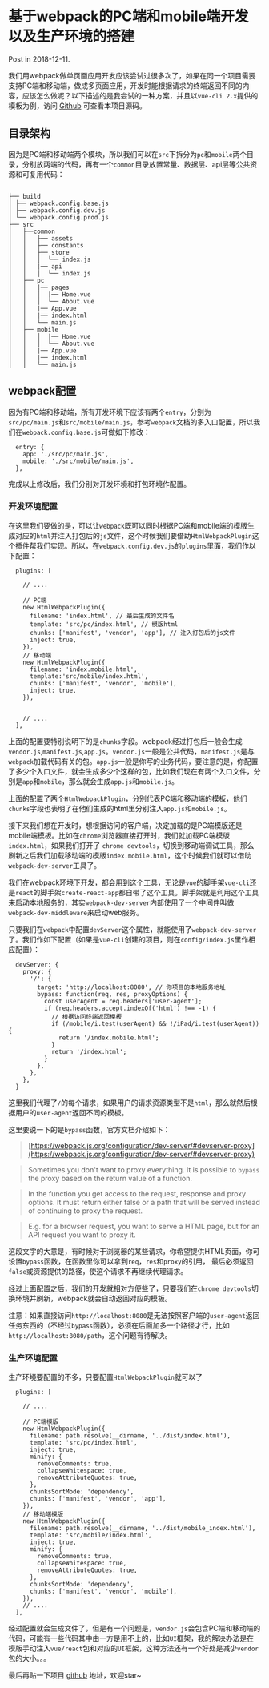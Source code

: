 # 基于webpack的PC端和mobile端开发以及生产环境的搭建

Post in 2018-12-11.

我们用webpack做单页面应用开发应该尝试过很多次了，如果在同一个项目需要支持PC端和移动端，做成多页面应用，开发时能根据请求的终端返回不同的内容，应该怎么做呢？以下描述的是我尝试的一种方案，并且以`vue-cli 2.x`提供的模板为例，访问 [Github](https://github.com/fulldo/webpack-pc-mobile) 可查看本项目源码。

## 目录架构
因为是PC端和移动端两个模块，所以我们可以在`src`下拆分为`pc`和`mobile`两个目录，分别放两端的代码，再有一个`common`目录放置常量、数据层、api层等公共资源和可复用代码：
```

├── build
│ ├── webpack.config.base.js
│ ├── webpack.config.dev.js
│ └── webpack.config.prod.js
├── src
│   ├──common
│   │   ├── assets
│   │   ├── constants
│   │   ├── store
│   │   │  └── index.js
│   │   |── api
│   │   │  └── index.js
│   ├── pc
│   │   |── pages
│   │   │  |── Home.vue
│   │   │  └── About.vue
│   │   |── App.vue
│   │   |── index.html
│   │   └── main.js
│   ├── mobile
│   │   │  |── Home.vue
│   │   │  └── About.vue
│   │   |── App.vue
│   │   |── index.html
│   │   └── main.js
```

## webpack配置

因为有PC端和移动端，所有开发环境下应该有两个`entry`，分别为`src/pc/main.js`和`src/mobile/main.js`，参考`webpack`文档的多入口配置，所以我们在`webpack.config.base.js`可做如下修改：
```
  entry: {
    app: './src/pc/main.js',
    mobile: './src/mobile/main.js',
  },
```

完成以上修改后，我们分别对开发环境和打包环境作配置。

###  开发环境配置

在这里我们要做的是，可以让`webpack`既可以同时根据PC端和mobile端的模版生成对应的`html`并注入打包后的`js`文件，这个时候我们要借助`HtmlWebpackPlugin`这个插件帮我们实现。所以，在`webpack.config.dev.js`的`plugins`里面，我们作以下配置：
```
  plugins: [

    // ....

    // PC端
    new HtmlWebpackPlugin({
      filename: 'index.html', // 最后生成的文件名
      template: 'src/pc/index.html', // 模版html
      chunks: ['manifest', 'vendor', 'app'], // 注入打包后的js文件
      inject: true,
    }),
    // 移动端
    new HtmlWebpackPlugin({
      filename: 'index.mobile.html',
      template:'src/mobile/index.html',
      chunks: ['manifest', 'vendor', 'mobile'],
      inject: true,
    }),


    // ....
  ],
```

上面的配置要特别说明下的是`chunks`字段。webpack经过打包后一般会生成`vendor.js`,`manifest.js`,`app.js`。`vendor.js`一般是公共代码，`manifest.js`是与`webpack`加载代码有关的包。`app.js`一般是你写的业务代码，要注意的是，你配置了多少个入口文件，就会生成多少个这样的包，比如我们现在有两个入口文件，分别是`app`和`mobile`，那么就会生成`app.js`和`mobile.js`。

上面的配置了两个`HtmlWebpackPlugin`，分别代表PC端和移动端的模板，他们`chunks`字段也表明了在他们生成的html里分别注入`app.js`和`mobile.js`。

接下来我们想在开发时，想根据访问的客户端，决定加载的是PC端模版还是mobile端模板。比如在`chrome`浏览器直接打开时，我们就加载PC端模版`index.html`，如果我们打开了 `chrome devtools`，切换到移动端调试工具，那么刷新之后我们加载移动端的模版`index.mobile.html`，这个时候我们就可以借助`webpack-dev-server`工具了。

我们在webpack环境下开发，都会用到这个工具，无论是`vue`的脚手架`vue-cli`还是`react`的脚手架`create-react-app`都自带了这个工具。脚手架就是利用这个工具来启动本地服务的，其实`webpack-dev-server`内部使用了一个中间件叫做`webpack-dev-middleware`来启动web服务。

只要我们在`webpack`中配置`devServer`这个属性，就能使用了`webpack-dev-server`了。我们作如下配置（如果是`vue-cli`创建的项目，则在`config/index.js`里作相应配置）：
```
  devServer: {
    proxy: {
      '/': {
        target: 'http://localhost:8080', // 你项目的本地服务地址
        bypass: function(req, res, proxyOptions) {
          const userAgent = req.headers['user-agent'];
          if (req.headers.accept.indexOf('html') !== -1) {
            // 根据访问终端返回模板
            if (/mobile/i.test(userAgent) && !/iPad/i.test(userAgent)) {
              return '/index.mobile.html';
            }
            return '/index.html';
          }
        },
      },
    },
  }
```
这里我们代理了`/`的每个请求，如果用户的请求资源类型不是`html`，那么就然后根据用户的`user-agent`返回不同的模板。

这里要说一下的是`bypass`函数，官方文档介绍如下：
> [https://webpack.js.org/configuration/dev-server/#devserver-proxy](https://webpack.js.org/configuration/dev-server/#devserver-proxy)


> Sometimes you don't want to proxy everything. It is possible to `bypass` the proxy based on the return value of a function.

> In the function you get access to the request, response and proxy options. It must return either false or a path that will be served instead of continuing to proxy the request.

> E.g. for a browser request, you want to serve a HTML page, but for an API request you want to proxy it. 


这段文字的大意是，有时候对于浏览器的某些请求，你希望提供HTML页面，你可设置`bypass`函数，在函数里你可以拿到`req`，`res`和`proxy`的引用， 最后必须返回`false`或资源提供的路径，使这个请求不再继续代理请求。

经过上面配置之后，我们的开发就相对方便些了，只要我们在`chrome devtools`切换环境并刷新，webpack就会自动返回对应的模板。

注意：如果直接访问`http://localhost:8080`是无法按照客户端的`user-agent`返回任务东西的（不经过`bypass`函数），必须在后面加多一个路径才行，比如`http://localhost:8080/path`，这个问题有待解决。


### 生产环境配置

生产环境要配置的不多，只要配置`HtmlWebpackPlugin`就可以了
```
  plugins: [

    // ....

    // PC端模版
    new HtmlWebpackPlugin({
      filename: path.resolve(__dirname, '../dist/index.html'),
      template: 'src/pc/index.html',
      inject: true,
      minify: {
        removeComments: true,
        collapseWhitespace: true,
        removeAttributeQuotes: true,
      },
      chunksSortMode: 'dependency',
      chunks: ['manifest', 'vendor', 'app'],
    }),
    // 移动端模版
    new HtmlWebpackPlugin({
      filename: path.resolve(__dirname, '../dist/mobile_index.html'),
      template: 'src/mobile/index.html',
      inject: true,
      minify: {
        removeComments: true,
        collapseWhitespace: true,
        removeAttributeQuotes: true,
      },
      chunksSortMode: 'dependency',
      chunks: ['manifest', 'vendor', 'mobile'],
    }),
    // ....
  ],
```

经过配置就会生成文件了，但是有一个问题是，`vendor.js`会包含PC端和移动端的代码，可能有一些代码其中由一方是用不上的，比如`UI`框架，我的解决办法是在模版手动注入`vue/react`包和对应的`UI`框架，这种方法还有一个好处是减少`vendor`包的大小。。。

最后再贴一下项目 [github](https://github.com/fulldo/webpack-pc-mobile) 地址，欢迎star~
